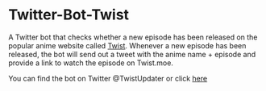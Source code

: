 # Twitter-Bot-Twist
A Twitter bot that checks whether a new episode has been released on the popular anime website called [Twist](https://twist.moe). Whenever a new episode has been released, the bot will send out a tweet with the anime name + episode and provide a link to watch the episode on Twist.moe.

You can find the bot on Twitter @TwistUpdater or click [here](https://twitter.com/TwistUpdater)

